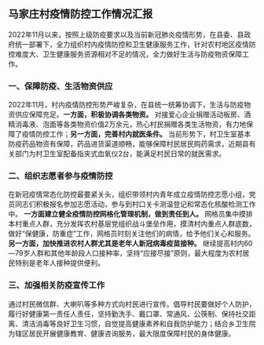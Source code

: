 ## 马家庄村疫情防控工作情况汇报
2022年11月以来，按照上级防疫要求以及当前新冠肺炎疫情形势，在县委、县政府统一部署下，全力组织村内疫情防控和卫生健康服务工作，针对农村地区疫情防控难度大、卫生健康服务资源相对不足的情况，全力做好生活与防疫物资保障工作。

### 一、保障防疫、生活物资供应
2022年11月，村内疫情防控形势严峻复杂，在县统一统筹协调下，生活与防疫物资供应保障充足。**一方面，积极协调各类物资。** 对接爱心企业捐赠活动板房、酒精消毒液、泡面等各类物资价值2万余元，热心村民捐赠各类生活物资，有力地保障了疫情防控工作；**另一方面，完善村内就医条件。** 当前形势下，村卫生室基本防疫药品物资有保障，药品进货渠道顺畅，能够保障村民居民购药需求，近期县有关部门为村卫生室配备指夹式血氧仪2台，能满足村民日常的就医需求。

### 二、组织志愿者参与疫情防控
在新冠疫情常态化防控最要紧关头，组织带领村内青年成立疫情防控志愿小组，党员同志们积极报名参加志愿活动，参与到村口关卡测温登记和常态化核酸检测工作中。 **一方面建立健全疫情防控网格化管理机制，做到责任到人。** 网格员集中摸排本村重点人群，充分发挥农村基层党组织战斗堡垒作用，摸清村内重点人群底数，做好“保健康，防重症”工作，网格员时刻关注他们的病情，给予他们关心和服务。**另一方面，加快推进农村人群尤其是老年人新冠病毒疫苗接种。** 继续提高村内60—79岁人群和其他年龄段人口接种率，坚持“应接尽接”原则，最大程度为农村居民特别是老年人接种提供便利。

### 三、加强相关防疫宣传工作
通过村民微信群、大喇叭等多种方式向村民进行宣传。倡导村民要做好个人防护，履行好健康第一责任人责任，坚持勤洗手、戴口罩、常通风、公筷制、保持社交距离、清洁消毒等良好卫生习惯，自觉提高健康素养和自我防护能力；结合乡卫生院为辖区居民开展健康教育、健康咨询服务，最大限度保障村民的身体健康。
